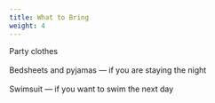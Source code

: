 ```yaml
---
title: What to Bring
weight: 4
---
```


Party clothes\
\
Bedsheets and pyjamas — if you are staying the night\
\
Swimsuit — if you want to swim the next day